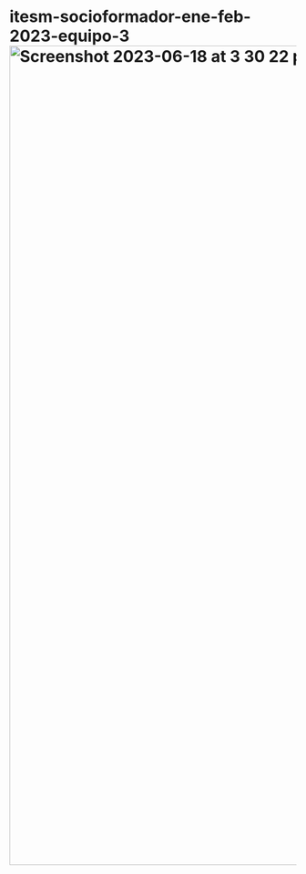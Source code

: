 # itesm-socioformador-ene-feb-2023-equipo-3<img width="1440" alt="Screenshot 2023-06-18 at 3 30 22 p m" src="https://github.com/wizelineacademy/itesm-socioformador-ene-feb-2023-equipo-3/assets/88729982/ed35bd39-3e0d-44b9-b613-66249d50a3d9">
